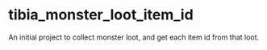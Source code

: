 # tibia_monster_loot_item_id
An initial project to collect monster loot, and get each item id from that loot.
